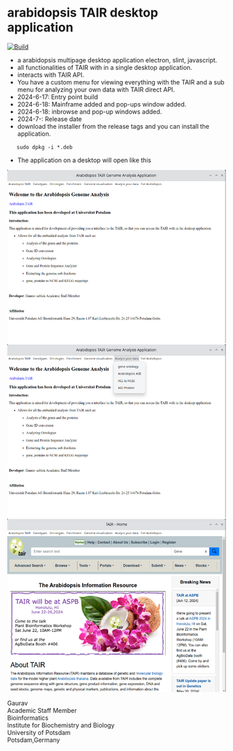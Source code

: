 # arabidopsis TAIR desktop application

 [![Build](https://github.com/gauravcodepro/arabidopsis-tair-application/actions/workflows/build.yml/badge.svg)](https://github.com/gauravcodepro/arabidopsis-tair-application/actions/workflows/build.yml)

- a arabidopsis multipage desktop application electron, slint, javascript.
- all functionalities of TAIR with in a single desktop application.
- interacts with TAIR API.
- You have a custom menu for viewing everything with the TAIR and a sub menu for analyzing your own data with TAIR direct API.
- 2024-6-17: Entry point build
- 2024-6-18: Mainframe added and pop-ups window added.
- 2024-6-18: inbrowse and pop-up windows added. 
- 2024-7-: Release date
- download the installer from the release tags and you can install the application.
```
   sudo dpkg -i *.deb
```
- The application on a desktop will open like this
<img src = "https://github.com/gauravcodepro/arabidopsis-tair-application/blob/main/appviews/appview1.png" height = 400>
<img src = "https://github.com/gauravcodepro/arabidopsis-tair-application/blob/main/appviews/appview2.png" height = 400>
<img src = "https://github.com/gauravcodepro/arabidopsis-tair-application/blob/main/appviews/appview3.png" height = 400>


Gaurav \
Academic Staff Member \
Bioinformatics \
Institute for Biochemistry and Biology \
University of Potsdam \
Potsdam,Germany
